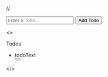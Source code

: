 //
<!-- todoInput -->
<form  className="space-x-3 mt-12">
      <input
        type="text"
        className="bg-gray-800 rounded border border-gray-700 focus:border-indigo-500 focus:ring-2 focus:ring-indigo-900 text-base outline-none text-gray-100 py-1 px-3 leading-8 transition-colors duration-200 ease-in-out"
        placeholder="Enter a Todo..."
      />
      <button
        type="submit"
        className="text-white bg-indigo-500 border-0 py-2 px-6 focus:outline-none hover:bg-indigo-600 rounded text-lg"
      >
        Add Todo
      </button>
</form>


<!-- todoList -->
<>
    <div>Todos</div>
    <ul className="list-none">
          <li
            className="mt-4 flex justify-between items-center bg-zinc-800 px-4 py-2 rounded"
            key={todo.id}
          >
            <div className='text-white'>todoText</div>
            <button
              className="text-white bg-red-500 border-0 py-1 px-4 focus:outline-none hover:bg-red-600 rounded text-md"
            >
              <svg
                xmlns="http://www.w3.org/2000/svg"
                fill="none"
                viewBox="0 0 24 24"
                strokeWidth={1.5}
                stroke="currentColor"
                className="w-6 h-6"
              >
                <path
                  strokeLinecap="round"
                  strokeLinejoin="round"
                  d="M14.74 9l-.346 9m-4.788 0L9.26 9m9.968-3.21c.342.052.682.107 1.022.166m-1.022-.165L18.16 19.673a2.25 2.25 0 01-2.244 2.077H8.084a2.25 2.25 0 01-2.244-2.077L4.772 5.79m14.456 0a48.108 48.108 0 00-3.478-.397m-12 .562c.34-.059.68-.114 1.022-.165m0 0a48.11 48.11 0 013.478-.397m7.5 0v-.916c0-1.18-.91-2.164-2.09-2.201a51.964 51.964 0 00-3.32 0c-1.18.037-2.09 1.022-2.09 2.201v.916m7.5 0a48.667 48.667 0 00-7.5 0"
                />
              </svg>
            </button>
          </li>
      </ul>
    </>